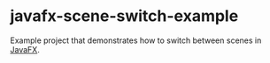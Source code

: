 javafx-scene-switch-example
===========================

Example project that demonstrates how to switch between scenes in [JavaFX](https://openjfx.io/).
